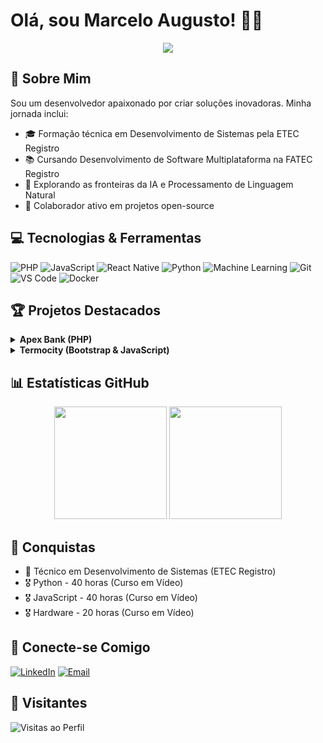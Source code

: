 # Olá, sou Marcelo Augusto! 👨‍💻

<div align="center">
  <img src="https://readme-typing-svg.herokuapp.com/?lines=Desenvolvedor+Full+Stack;Entusiasta+de+IA;Aprendiz+Constante&center=true&width=380&height=45">
</div>

## 🚀 Sobre Mim

Sou um desenvolvedor apaixonado por criar soluções inovadoras. Minha jornada inclui:

- 🎓 Formação técnica em Desenvolvimento de Sistemas pela ETEC Registro
- 📚 Cursando Desenvolvimento de Software Multiplataforma na FATEC Registro
- 🌱 Explorando as fronteiras da IA e Processamento de Linguagem Natural
- 🤝 Colaborador ativo em projetos open-source

## 💻 Tecnologias & Ferramentas

![PHP](https://img.shields.io/badge/-PHP-777BB4?style=for-the-badge&logo=php&logoColor=white)
![JavaScript](https://img.shields.io/badge/-JavaScript-F7DF1E?style=for-the-badge&logo=javascript&logoColor=black)
![React Native](https://img.shields.io/badge/-React%20Native-61DAFB?style=for-the-badge&logo=react&logoColor=white)
![Python](https://img.shields.io/badge/-Python-3776AB?style=for-the-badge&logo=python&logoColor=white)
![Machine Learning](https://img.shields.io/badge/-Machine%20Learning-FF9900?style=for-the-badge&logo=pytorch&logoColor=white)
![Git](https://img.shields.io/badge/-Git-F05032?style=for-the-badge&logo=git&logoColor=white)
![VS Code](https://img.shields.io/badge/-VS%20Code-007ACC?style=for-the-badge&logo=visual-studio-code&logoColor=white)
![Docker](https://img.shields.io/badge/-Docker-2496ED?style=for-the-badge&logo=docker&logoColor=white)

## 🏆 Projetos Destacados

<details>
<summary><b>Apex Bank (PHP)</b></summary>
Sistema bancário robusto com funcionalidades avançadas de transações e gerenciamento de contas.
<br>[Ver Projeto](link_do_repositorio_apex)
</details>

<details>
<summary><b>Termocity (Bootstrap & JavaScript)</b></summary>
Interface web intuitiva para consulta de temperaturas em cidades brasileiras via API.
<br>[Ver Projeto](link_do_repositorio_termocity)
</details>

## 📊 Estatísticas GitHub

<div align="center">
  <img height="180em" src="https://github-readme-stats.vercel.app/api?username=marcelitos1v9&show_icons=true&theme=radical&include_all_commits=true&count_private=true"/>
  <img height="180em" src="https://github-readme-stats.vercel.app/api/top-langs/?username=marcelitos1v9&layout=compact&langs_count=7&theme=radical"/>
</div>

## 🌟 Conquistas

- 🏅 Técnico em Desenvolvimento de Sistemas (ETEC Registro)
- 🎖️ Python - 40 horas (Curso em Vídeo)
- 🎖️ JavaScript - 40 horas (Curso em Vídeo)
- 🎖️ Hardware - 20 horas (Curso em Vídeo)

## 🤝 Conecte-se Comigo

[![LinkedIn](https://img.shields.io/badge/-LinkedIn-0077B5?style=for-the-badge&logo=linkedin&logoColor=white)](https://www.linkedin.com/in/marcelo-augusto-a73827273)
[![Email](https://img.shields.io/badge/-Email-D14836?style=for-the-badge&logo=gmail&logoColor=white)](mailto:marceloaugustocge@gmail.com)

## 👀 Visitantes

![Visitas ao Perfil](https://komarev.com/ghpvc/?username=marcelitos1v9&color=blueviolet&style=for-the-badge)

